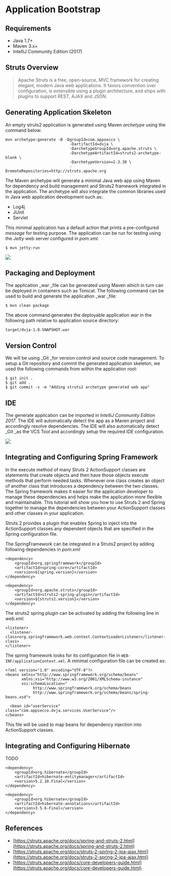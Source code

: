 #  Application Bootstrap

## Requirements

* Java 1.7+
* Maven 3.x+
* IntelliJ Community Edition \(2017\)

## Struts Overview

> Apache Struts is a free, open-source, MVC framework for creating elegant, modern Java web applications. It favors
> convention over configuration, is extensible using a plugin architecture, and ships with plugins to support REST, AJAX
> and JSON.

## Generating Application Skeleton

An empty struts2 application is generated using Maven _archetype_ using the command below:

```
mvn archetype:generate -B -DgroupId=com.appsecco \
                            -DartifactId=dvja \
                            -DarchetypeGroupId=org.apache.struts \
                            -DarchetypeArtifactId=struts2-archetype-blank \
                            -DarchetypeVersion=2.3.30 \
                            -DremoteRepositories=http://struts.apache.org
```

The Maven archetype will generate a minimal Java web app using Maven for dependency and build management and Struts2
framework integrated in the application. The archetype will also integrate the common libraries used in Java web
application development such as:

* Log4j
* JUnit
* Servlet

This minimal application has a default action that prints a pre-configured _message_ for testing purpose. The
application can be run for testing using the _Jetty_ web server configured in _pom.xml._

```
$ mvn jetty:run
```

![](/assets/struts2_hw.png)

## Packaging and Deployment

The application \_war \_file can be generated using Maven which in turn can be deployed in containers such as Tomcat.
The following command can be used to build and generate the application \_war \_file:

```
$ mvn clean package
```

The above command generates the deployable application _war_ in the following path relative to application source
directory:

```
target/dvja-1.0-SNAPSHOT.war
```

## Version Control

We will be using \_Git \_for version control and source code management. To setup a Git repository and commit the
generated application skeleton, we used the following commands from within the application root:

```
$ git init .
$ git add .
$ git commit -s -m "Adding struts2 archetype generated web app"
```

## IDE

The generate application can be imported in _IntelliJ Community Edition 2017_. The IDE will automatically detect the app
as a Maven project and accordingly resolve dependencies. The IDE will also automatically detect \_Git \_as the VCS Tool
and accordingly setup the required IDE configuration.

![](/assets/intellij_hw.png)

## Integrating and Configuring Spring Framework

In the execute method of many Struts 2 ActionSupport classes are statements that create objects and then have those
objects execute methods that perform needed tasks. Whenever one class creates an object of another class that introduces
a dependency between the two classes. The Spring framework makes it easier for the application developer to manage these
dependencies and helps make the application more flexible and maintainable. This tutorial will show you how to use
Struts 2 and Spring together to manage the dependencies between your ActionSupport classes and other classes in your
application.

Struts 2 provides a plugin that enables Spring to inject into the ActionSupport classes any dependent objects that are
specified in the Spring configuration file.

The SpringFramework can be integrated in a Struts2 project by adding following dependencies in _pom.xml_

```
<dependency>
    <groupId>org.springframework</groupId>
    <artifactId>spring-core</artifactId>
    <version>${spring.version}</version>
</dependency>

<dependency>
    <groupId>org.apache.struts</groupId>
    <artifactId>struts2-spring-plugin</artifactId>
    <version>${struts2.version}</version>
</dependency>
```

The struts2 spring plugin can be activated by adding the following line in _web.xml:_

```
<listener>
  <listener-class>org.springframework.web.context.ContextLoaderListener</listener-class>
</listener>
```

The spring framework looks for its configuration file in `WEB-INF/applicationContext.xml`. A minimal configuration file
can be created as:

```
<?xml version="1.0" encoding="UTF-8"?>
<beans xmlns="http://www.springframework.org/schema/beans"
       xmlns:xsi="http://www.w3.org/2001/XMLSchema-instance"
       xsi:schemaLocation="
            http://www.springframework.org/schema/beans
            http://www.springframework.org/schema/beans/spring-beans.xsd">

  <bean id="userService" class="com.appsecco.dvja.services.UserService"/>
</beans>
```

This file will be used to map beans for dependency injection into ActionSupport classes.

## Integrating and Configuring Hibernate

TODO

```
<dependency>
    <groupId>org.hibernate</groupId>
    <artifactId>hibernate-entitymanager</artifactId>
    <version>5.2.10.Final</version>
</dependency>

<dependency>
    <groupId>org.hibernate</groupId>
    <artifactId>hibernate-annotations</artifactId>
    <version>3.5.6-Final</version>
</dependency>
```

## References

* [https://struts.apache.org/docs/spring-and-struts-2.html](https://struts.apache.org/docs/spring-and-struts-2.html)
* [https://struts.apache.org/docs/struts-2-spring-2-jpa-ajax.html](https://struts.apache.org/docs/struts-2-spring-2-jpa-ajax.html)
* [https://struts.apache.org/docs/core-developers-guide.html](https://struts.apache.org/docs/core-developers-guide.html)



